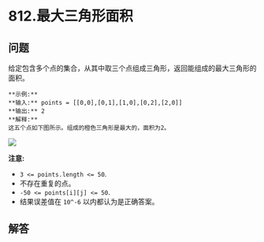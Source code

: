 # 812.最大三角形面积

## 问题

给定包含多个点的集合，从其中取三个点组成三角形，返回能组成的最大三角形的面积。

```
**示例:**
**输入:** points = [[0,0],[0,1],[1,0],[0,2],[2,0]]
**输出:** 2
**解释:**
这五个点如下图所示。组成的橙色三角形是最大的，面积为2。

```

![](https://s3-lc-upload.s3.amazonaws.com/uploads/2018/04/04/1027.png)

**注意:**

* `3 <= points.length <= 50`.
* 不存在重复的点。
* `-50 <= points[i][j] <= 50`.
* 结果误差值在 `10^-6` 以内都认为是正确答案。



## 解答

